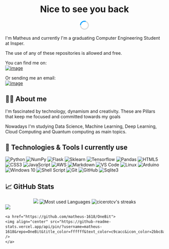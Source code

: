 <center><h1>Nice to see you back</h1> <img src=load.gif width="30px"></center>

I'm Matheus and currently I'm a graduating Computer Engineering Student at Insper.

The use of any of these repositories is allowed and free. 

You can find me on: 
[![image]({https://img.shields.io/badge/LinkedIn-0077B5?style=for-the-badge&logo=linkedin&logoColor=white})](www.linkedin.com/in/matheusoliveira12) 

Or sending me an email:
[![image]({https://img.shields.io/badge/Gmail-D14836?style=for-the-badge&logo=gmail&logoColor=white})](mailto:matheus1207live@gmail.com)

## 🧑‍💻 About me

I'm fascinated by technology, dynamism and creativity. These are Pillars that keep me focused and committed towards my goals 

Nowadays I'm studying Data Science, Machine Learning, Deep Learning, Cloud Computing and Quantum computing as main topics.

## 🔧 Technologies & Tools I currently use
![Python](https://img.shields.io/badge/python%20-%2314354C.svg?&style=for-the-badge&logo=python&logoColor=white)
![NumPy](https://img.shields.io/badge/numpy%20-%23013243.svg?&style=for-the-badge&logo=numpy&logoColor=white)
![Flask](https://img.shields.io/badge/Flask-202020?style=for-the-badge&logo=flask&logoColor=white)
![Sklearn](https://img.shields.io/badge/scikit_learn-F7931E?style=for-the-badge&logo=scikit-learn&logoColor=white)
![Tensorflow](https://img.shields.io/badge/TensorFlow-FF6F00?style=for-the-badge&logo=TensorFlow&logoColor=white)
![Pandas](https://img.shields.io/badge/Pandas-2C2D72?style=for-the-badge&logo=pandas&logoColor=white)
![HTML5](https://img.shields.io/badge/html5%20-%23E34F26.svg?&style=for-the-badge&logo=html5&logoColor=white)
![CSS3](https://img.shields.io/badge/css3%20-%231572B6.svg?&style=for-the-badge&logo=css3&logoColor=white)
![JavaScript](https://img.shields.io/badge/-JavaScript-333333?style=flat&logo=javascript)
![AWS](https://img.shields.io/badge/Amazon_AWS-232F3E?style=for-the-badge&logo=amazon-aws&logoColor=white)
![Markdown](https://img.shields.io/badge/markdown-%23000000.svg?&style=for-the-badge&logo=markdown&logoColor=white)
![VS Code](https://img.shields.io/badge/-VS%20Code-007ACC?style=for-the-badge&logo=visual-studio-code&logoColor=ffffff)
![Linux](https://img.shields.io/badge/Linux-FCC624?style=for-the-badge&logo=linux&logoColor=black)
![Arduino](https://img.shields.io/badge/-Arduino-00979D?style=for-the-badge&logo=Arduino&logoColor=white)
![Windows 10](https://img.shields.io/badge/Windows-0078D6?style=for-the-badge&logo=windows&logoColor=white)
![Shell Script](https://img.shields.io/badge/shell_script%20-%23121011.svg?&style=for-the-badge&logo=gnu-bash&logoColor=white)
![Git](https://img.shields.io/badge/git%20-%23F05033.svg?&style=for-the-badge&logo=git&logoColor=white)
![GitHub](https://img.shields.io/badge/github%20-%23121011.svg?&style=for-the-badge&logo=github&logoColor=white)
![Sqlite3](https://img.shields.io/badge/SQLite-07405E?style=for-the-badge&logo=sqlite&logoColor=white)


## &#x1f4c8; GitHub Stats
<center>
<img src="https://github-readme-stats.vercel.app/api?username=matheus-1618&include_all_commits=true&count_private=true&hide=total_issues&show_icons=true&line_height=33&theme=yeblu" height="200"/>
<img src="https://github-readme-stats.vercel.app/api/top-langs/?username=matheus-1618&layout=compact&hide=css,html&count_private=true&langs_count=8&theme=yeblu" alt="Most used Languages" height="200"/>
<img src="https://github-readme-streak-stats.herokuapp.com/?user=matheus-1618&count_private=true&theme=yeblu" alt="cicerotcv's streaks" height="175"/>
</center>

<div>
 <style>
      a {
         display:flex;
         flex-direction: row;
   </style>
    <a href="https://github.com/leticiacb1/Firewall_Analysis">
    <img align="center" src="https://github-readme-stats.vercel.app/api/pin/?username=leticiacb1&repo=Firewall_Analysis&title_color=ffffff&text_color=c9cacc&icon_color=2bbc8a&bg_color=1d1f21&theme=yeblu" />
    </a>

    <a href="https://github.com/matheus-1618/OneBit">
    <img align="center" src="https://github-readme-stats.vercel.app/api/pin/?username=matheus-1618&repo=OneBit&title_color=ffffff&text_color=c9cacc&icon_color=2bbc8a&bg_color=1d1f21&theme=yeblu" />
    </a>  
</div>  

